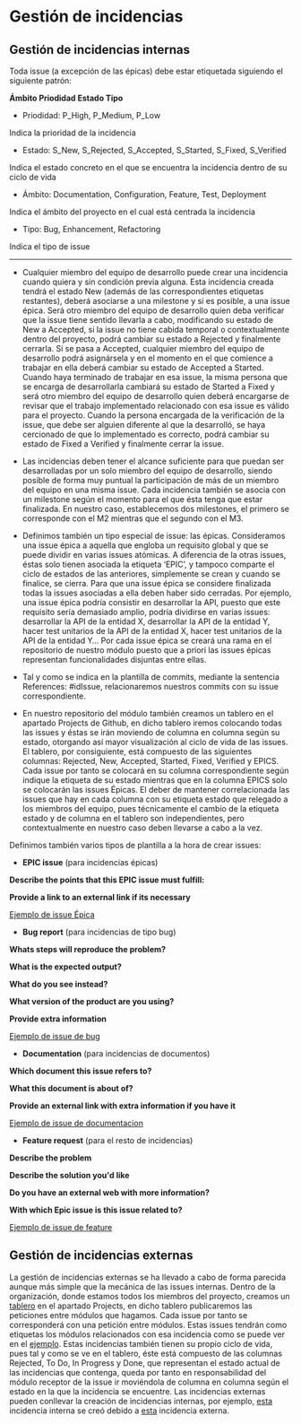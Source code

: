 # Gestión de incidencias

## Gestión de incidencias internas

Toda issue (a excepción de las épicas) debe estar etiquetada siguiendo el siguiente patrón:

**Ámbito Priodidad Estado Tipo** 

* Priodidad: P_High, P_Medium, P_Low

Indica la prioridad de la incidencia

* Estado: S_New, S_Rejected, S_Accepted, S_Started, S_Fixed, S_Verified

Indica el estado concreto en el que se encuentra la incidencia dentro de su ciclo de vida

* Ámbito: Documentation, Configuration, Feature, Test, Deployment

Indica el ámbito del proyecto en el cual está centrada la incidencia

* Tipo: Bug, Enhancement, Refactoring

Indica el tipo de issue

***

* Cualquier miembro del equipo de desarrollo puede crear una incidencia cuando quiera y sin condición previa alguna. Esta incidencia creada tendrá el estado New (además de las correspondientes etiquetas restantes), deberá asociarse a una milestone y si es posible, a una issue épica. Será otro miembro del equipo de desarrollo quien deba verificar que la issue tiene sentido llevarla a cabo, modificando su estado de New a Accepted, si la issue no tiene cabida temporal o contextualmente dentro del proyecto, podrá cambiar su estado a Rejected y finalmente cerrarla. Si se pasa a Accepted, cualquier miembro del equipo de desarrollo podrá asignársela y en el momento en el que comience a trabajar en ella deberá cambiar su estado de Accepted a Started. Cuando haya terminado de trabajar en esa issue, la misma persona que se encarga de desarrollarla cambiará su estado de Started a Fixed y será otro miembro del equipo de desarrollo quien deberá encargarse de revisar que el trabajo implementado relacionado con esa issue es válido para el proyecto. Cuando la persona encargada de la verificación de la issue, que debe ser alguien diferente al que la desarrolló, se haya cercionado de que lo implementado es correcto, podrá cambiar su estado de Fixed a Verified y finalmente cerrar la issue. 

* Las incidencias deben tener el alcance suficiente para que puedan ser desarrolladas por un solo miembro del equipo de desarrollo, siendo posible de forma muy puntual la participación de más de un miembro del equipo en una misma issue.
Cada incidencia también se asocia con un milestone según el momento para el que ésta tenga que estar finalizada. En nuestro caso, establecemos dos milestones, el primero se corresponde con el M2 mientras que el segundo con el M3.

* Definimos también un tipo especial de issue: las épicas. Consideramos una issue épica a aquella que engloba un requisito global y que se puede dividir en varias issues atómicas. A diferencia de la otras issues, éstas solo tienen asociada la etiqueta ‘EPIC’, y tampoco comparte el ciclo de estados de las anteriores, simplemente se crean y cuando se finalice, se cierra. Para que una issue épica se considere finalizada todas la issues asociadas a ella deben haber sido cerradas. Por ejemplo, una issue épica podría consistir en desarrollar la API, puesto que este requisito sería demasiado amplio, podría dividirse en varias issues: desarrollar la API de la entidad X, desarrollar la API de la entidad Y, hacer test unitarios de la API de la entidad X, hacer test unitarios de la API de la entidad Y… Por cada issue épica se creará una rama en el repositorio de nuestro módulo puesto que a priori las issues épicas representan funcionalidades disjuntas entre ellas.

* Tal y como se indica en la plantilla de commits, mediante la sentencia References: #idIssue, relacionaremos nuestros commits con su issue correspondiente.

* En nuestro repositorio del módulo también creamos un tablero en el apartado Projects de Github, en dicho tablero iremos colocando todas las issues y éstas se irán moviendo de columna en columna según su estado, otorgando así mayor visualización al ciclo de vida de las issues. El tablero, por consiguiente, está compuesto de las siguientes columnas: Rejected, New, Accepted, Started, Fixed, Verified y EPICS. Cada issue por tanto se colocará en su columna correspondiente según indique la etiqueta de su estado mientras que en la columna EPICS solo se colocarán las issues Épicas. El deber de mantener correlacionada las issues que hay en cada columna con su etiqueta estado que relegado a los miembros del equipo, pues técnicamente el cambio de la etiqueta estado y de columna en el tablero son independientes, pero contextualmente en nuestro caso deben llevarse a cabo a la vez.

Definimos también varios tipos de plantilla a la hora de crear issues:

* **EPIC issue** (para incidencias épicas)

**Describe the points that this EPIC issue must fulfill:**

**Provide a link to an external link if its necessary** 

[Ejemplo de issue Épica](https://github.com/decide-moltres/decide-votacion/issues/15)

* **Bug report** (para incidencias de tipo bug)

**Whats steps will reproduce the problem?**

**What is the expected output?**

**What do you see instead?**

**What version of the product are you using?**

**Provide extra information**

[Ejemplo de issue de bug](https://github.com/decide-moltres/decide-votacion/issues/14)

* **Documentation** (para incidencias de documentos)

**Which document this issue refers to?**

**What this document is about of?**

**Provide an external link with extra information if you have it**

[Ejemplo de issue de documentacion](https://github.com/decide-moltres/decide-votacion/issues/30)

* **Feature request** (para el resto de incidencias)

**Describe the problem**

**Describe the solution you'd like**

**Do you have an external web with more information?**

**With which Epic issue is this issue related to?**

[Ejemplo de issue de feature](https://github.com/decide-moltres/decide-votacion/issues/19)

## Gestión de incidencias externas
 La gestión de incidencias externas se ha llevado a cabo de forma parecida aunque más simple que la mecánica de las issues internas. Dentro de la organización, donde estamos todos los miembros del proyecto, creamos un [tablero](https://github.com/orgs/decide-moltres/projects/3) en el apartado Projects, en dicho tablero publicaremos las peticiones entre módulos que hagamos. Cada issue por tanto se corresponderá con una petición entre módulos. Estas issues tendrán como etiquetas los módulos relacionados con esa incidencia como se puede ver en el [ejemplo]( https://github.com/decide-moltres/decide/issues/2). Estas incidencias también tienen su propio ciclo de vida, pues tal y como se ve en el tablero, éste está compuesto de las columnas Rejected, To Do, In Progress y Done, que representan el estado actual de las incidencias que contenga, queda por tanto en responsabilidad del módulo receptor de la issue ir moviéndola de columna en columna según el estado en la que la incidencia se encuentre. Las incidencias externas pueden conllevar la creación de incidencias internas, por ejemplo, [esta](https://github.com/decide-moltres/decide-votacion/issues/9) incidencia interna se creó debido a [esta]( https://github.com/decide-moltres/decide/issues/2) incidencia externa.
